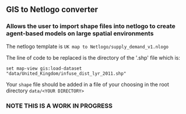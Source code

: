 ## GIS to Netlogo converter
### Allows the user to import shape files into netlogo to create agent-based models on large spatial environments
The netlogo template is `UK map to Netlogo/supply_demand_v1.nlogo`

The line of code to be replaced is the directory of the '.shp' file which is:


`set map-view gis:load-dataset "data/United_Kingdom/infuse_dist_lyr_2011.shp"`

Your `shape` file should be added in a file of your choosing in the root directory `data/<YOUR DIRECTORY>`

### NOTE THIS IS A WORK IN PROGRESS
